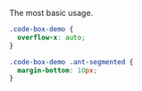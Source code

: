 The most basic usage.

```css
.code-box-demo {
  overflow-x: auto;
}

.code-box-demo .ant-segmented {
  margin-bottom: 10px;
}
```

